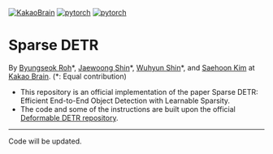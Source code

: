 [![KakaoBrain](https://img.shields.io/badge/kakao-brain-ffcd00.svg)](http://kakaobrain.com/)
[![pytorch](https://img.shields.io/badge/pytorch-1.6.0-%2523ee4c2c.svg)](https://pytorch.org/)
[![pytorch](https://img.shields.io/badge/pytorch-1.7.1-%2523ee4c2c.svg)](https://pytorch.org/)

Sparse DETR
========

By [Byungseok Roh](peter.roh@kakaobrain.com)\*,  [Jaewoong Shin](gauss148@gmail.com)\*,  [Wuhyun Shin]( aiden.hsin@kakaobrain.com)\*, and [Saehoon Kim](sam.ksh@kakaobrain.com) at [Kakao Brain](https://www.kakaobrain.com).
(*: Equal contribution)

* This repository is an official implementation of the paper Sparse DETR: Efficient End-to-End Object Detection with Learnable Sparsity.
* The code and some of the instructions are built upon the official [Deformable DETR repository](https://github.com/fundamentalvision/Deformable-DETR).



---

Code will be updated.
